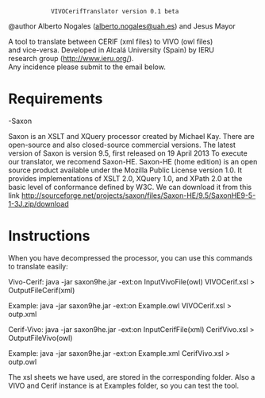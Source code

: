                 VIVOCerifTranslator version 0.1 beta                
  @author Alberto Nogales (alberto.nogales@uah.es) and Jesus Mayor  
                                                                    
A tool to translate between CERIF (xml files) to VIVO (owl files)  
and vice-versa. Developed in Alcalá University (Spain) by IERU     
research group (http://www.ieru.org/).                             
Any incidence please submit to the email below.                    

Requirements
============
-Saxon

Saxon is an XSLT and XQuery processor created by Michael Kay. There are open-source and also closed-source commercial versions.
The latest version of Saxon is version 9.5, first released on 19 April 2013
To execute our translator, we recomend Saxon-HE. Saxon-HE (home edition) is an open source product available under the Mozilla Public License version 1.0. It provides implementations of XSLT 2.0, XQuery 1.0, and XPath 2.0 at the basic level of conformance defined by W3C.
We can download it from this link http://sourceforge.net/projects/saxon/files/Saxon-HE/9.5/SaxonHE9-5-1-3J.zip/download

Instructions
============
When you have decompressed the processor, you can use this commands to translate easily:

Vivo-Cerif:
java -jar saxon9he.jar -ext:on InputVivoFile(owl) VIVOCerif.xsl > OutputFileCerif(xml)

Example: java -jar saxon9he.jar -ext:on Example.owl VIVOCerif.xsl > outp.xml

Cerif-Vivo:
java -jar saxon9he.jar -ext:on InputCerifFile(xml) CerifVivo.xsl > OutputFileVivo(owl)

Example: java -jar saxon9he.jar -ext:on Example.xml CerifVivo.xsl > outp.owl

The xsl sheets we have used, are stored in the corresponding folder. Also a VIVO and Cerif instance is at Examples folder, so you can test the tool.
